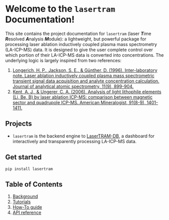# Welcome to the `lasertram` Documentation!

This site contains the project documentation for `lasertram` (laser <b><i>T</i></b>ime <b><i>R</i></b>esolved <b><i>A</i></b>nalysis <b><i>M</i></b>odule): a lightweight, but powerful package for processing laser ablation inductively coupled plasma mass spectrometry (LA-ICP-MS) data. It is designed to give the user complete control over which portion of their LA-ICP-MS data is converted into concentrations. The underlying logic is largely inspired from two references:

1. [Longerich, H. P., Jackson, S. E., & Günther, D. (1996). Inter-laboratory note. Laser ablation inductively coupled plasma mass spectrometric transient signal data acquisition and analyte concentration calculation. Journal of analytical atomic spectrometry, 11(9), 899-904.](https://pubs.rsc.org/en/content/articlepdf/1996/ja/ja9961100899)
2. [Kent, A. J., & Ungerer, C. A. (2006). Analysis of light lithophile elements (Li, Be, B) by laser ablation ICP-MS: comparison between magnetic sector and quadrupole ICP-MS. American Mineralogist, 91(8-9), 1401-1411.](https://pubs.geoscienceworld.org/msa/ammin/article/91/8-9/1401/134304/Analysis-of-light-lithophile-elements-Li-Be-B-by)

## Projects

- `lasertram` is the backend engine to [LaserTRAM-DB](https://github.com/jlubbersgeo/laserTRAM-DB), a dashboard for interactively and transparently processing LA-ICP-MS data.

## Get started

```
pip install lasertram
```

## Table of Contents

1. [Background](explanation.md)
2. [Tutorials](lasertram_tutorial.ipynb)
3. [How-To guide](how-to-guides.md)
4. [API reference](reference.md)
